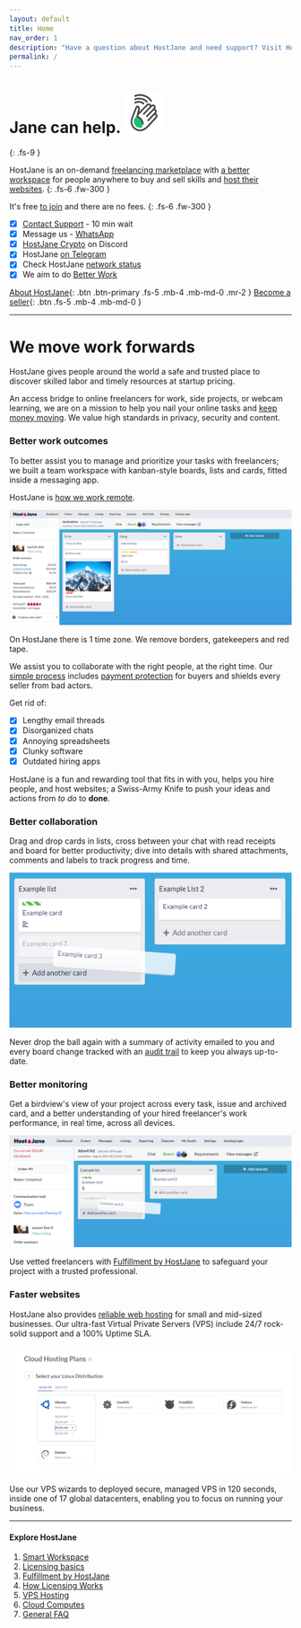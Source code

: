 ```yaml
---
layout: default
title: Home
nav_order: 1
description: "Have a question about HostJane and need support? Visit HostJane's customer service center to get the fast help you need."
permalink: /
---
```


# Jane can help. ![](/assets/wave.svg)
{: .fs-9 }

HostJane is an on-demand [freelancing marketplace](https://www.hostjane.com/marketplace) with [a better workspace](#we-move-work-forwards) for people anywhere to buy and sell skills and [host their websites](https://www.hostjane.com/hosting). 
{: .fs-6 .fw-300 }

It's free [to join](https://www.hostjane.com/marketplace/register) and there are no fees. 
{: .fs-6 .fw-300 }

- [x] [Contact Support](https://www.hostjane.com/marketplace/contact)&nbsp;- 10 min wait
- [x] Message us -&nbsp;[WhatsApp](https://wa.me/message/SER2EGESB2X7P1)
- [x] [HostJane Crypto](https://discord.gg/5rS6Tvd)&nbsp;on Discord
- [x] HostJane&nbsp;[on Telegram](https://t.me/hostjanecom)
- [x] Check HostJane&nbsp;[network status](https://www.hostjane.com/status)
- [x] We aim to do&nbsp;[Better Work](https://medium.com/better-work)

[About HostJane](https://www.hostjane.com/about/){: .btn .btn-primary .fs-5 .mb-4 .mb-md-0 .mr-2 } [Become a seller](https://www.hostjane.com/sell){: .btn .fs-5 .mb-4 .mb-md-0 }

---

# We move work forwards

<span class="blue">HostJane gives people around the world a safe and trusted place to discover skilled labor and timely resources at startup pricing.</span>

<span class="green">An access bridge to online freelancers for work, side projects, or webcam learning, we are on a mission to help you nail your online tasks and [keep money moving](https://www.hostjane.com/about). We value high standards in privacy, security and content.</span>

### Better work outcomes

To better assist you to manage and prioritize your tasks with freelancers; we built a team workspace with kanban-style boards, lists and cards, fitted inside a messaging app.

HostJane is [how we work remote](/buyers/hostjane-workspace/).

![](/assets/board-view.png)

<span class="yellow">On HostJane there is 1 time zone. We remove borders, gatekeepers and red tape.</span>

We assist you to collaborate with the right people, at the right time. Our [simple process](/buyers/hostjane-roadmap/) includes [payment protection](/getting-started/#payment-protection-guarantee) for buyers and shields every seller from bad actors.

Get rid of:

- [x] Lengthy email threads
- [x] Disorganized chats
- [x] Annoying spreadsheets
- [x] Clunky software
- [x] Outdated hiring apps

<span class="green">HostJane is a fun and rewarding tool that fits in with you, helps you hire people, and host websites; a Swiss-Army Knife to push your ideas and actions from *to do* to **done**.</span>

### Better collaboration

Drag and drop cards in lists, cross between your chat with read receipts and board for better productivity; dive into details with shared attachments, comments and labels to track progress and time. 

![](/assets/example-lists.png)

<span class="blue">Never drop the ball again with a summary of activity emailed to you and every board change tracked with an [audit trail](getting-started/what-are-boards/#board-activity) to keep you always up-to-date.</span>

### Better monitoring

Get a birdview's view of your project across every task, issue and archived card, and a better understanding of your hired freelancer's work performance, in real time, across all devices. 

![](/assets/example-board.png)

<span class="purple">Use vetted freelancers with [Fulfillment by HostJane](/getting-started/fullfilment-by-hostjane/) to safeguard your project with a trusted professional.</span>

### Faster websites

HostJane also provides [reliable web hosting](https://www.hostjane.com/hosting/) for small and mid-sized businesses. Our ultra-fast Virtual Private Servers (VPS) include 24/7 rock-solid support and a 100% Uptime SLA.

![](/assets/cloud-plans.png)

<span class="orange">Use our VPS wizards to deployed secure, managed VPS in 120 seconds, inside one of 17 global datacenters, enabling you to focus on running your business.</span>

---

#### Explore HostJane

1. [Smart Workspace](/buyers/hostjane-workspace/)
2. [Licensing basics](/buyers/licensing/)
3. [Fulfillment by HostJane](/getting-started/fullfilment-by-hostjane/)
4. [How Licensing Works](/how-licensing-works)
5. [VPS Hosting](/vps-hosting)
6. [Cloud Computes](/cloud-computes)
7. [General FAQ](/about)